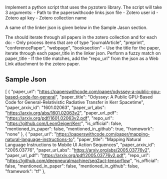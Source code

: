 
Implement a python script that uses the pyzotero library. The script will take 3 arguments:
    - Path to the paperswithcode links json file 
    - Zotero user id
    - Zotero api key
    - Zotero collection name

A same of the linker json is given below in the Sample Jason section.

The should iterate through all papers in the zotero collection and for each do:
    - Only process items that are of type "journalArticle", "preprint", "conferencePaper", "webpage", "booksection"
    - Use the title for the paper, iterate through each paper_title in the linker json. Perform a fuzzy match on paper_title
    - If the title matches, add the "repo_url" from the json as a Web Link attachment to the zotero paper.




## Sample Json
[
  {
    "paper_url": "https://paperswithcode.com/paper/odyssey-a-public-gpu-based-code-for-general",
    "paper_title": "Odyssey: A Public GPU-Based Code for General-Relativistic Radiative Transfer in Kerr Spacetime",
    "paper_arxiv_id": "1601.02063",
    "paper_url_abs": "https://arxiv.org/abs/1601.02063v2",
    "paper_url_pdf": "https://arxiv.org/pdf/1601.02063v2.pdf",
    "repo_url": "https://github.com/LeonGeiger/Kerr",
    "is_official": false,
    "mentioned_in_paper": false,
    "mentioned_in_github": true,
    "framework": "none"
  },
  {
    "paper_url": "https://paperswithcode.com/paper/mapping-natural-language-instructions-to",
    "paper_title": "Mapping Natural Language Instructions to Mobile UI Action Sequences",
    "paper_arxiv_id": "2005.03776",
    "paper_url_abs": "https://arxiv.org/abs/2005.03776v2",
    "paper_url_pdf": "https://arxiv.org/pdf/2005.03776v2.pdf",
    "repo_url": "https://github.com/deepneuralmachine/seq2act-tensorflow",
    "is_official": false,
    "mentioned_in_paper": false,
    "mentioned_in_github": false,
    "framework": "tf"
  },
